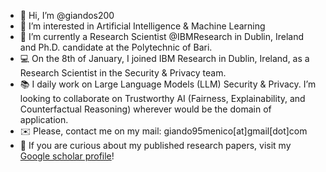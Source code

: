 - 👋 Hi, I’m @giandos200
- 👀 I’m interested in Artificial Intelligence & Machine Learning
- 👦 I’m currently a Research Scientist @IBMResearch in Dublin, Ireland and Ph.D. candidate at the Polytechnic of Bari.
- :computer: On the 8th of January, I joined IBM Research in Dublin, Ireland, as a Research Scientist in the Security & Privacy team.
- 📚 I daily work on Large Language Models (LLM) Security & Privacy. I’m looking to collaborate on Trustworthy AI (Fairness, Explainability, and Counterfactual Reasoning) wherever would be the domain of application. 
- ✉️ Please, contact me on my mail: giando95menico[at]gmail[dot]com
- :scroll: If you are curious about my published research papers, visit my [Google scholar profile](https://scholar.google.com/citations?user=oR5f0WkAAAAJ&hl=en)!

<!---
giandos200/giandos200 is a ✨ special ✨ repository because its `README.md` (this file) appears on your GitHub profile.
You can click the Preview link to take a look at your changes.
--->

